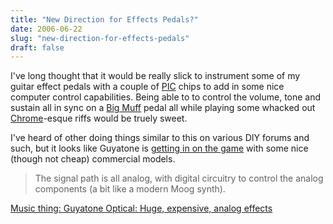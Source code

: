 ```yaml
---
title: "New Direction for Effects Pedals?"
date: 2006-06-22
slug: "new-direction-for-effects-pedals"
draft: false
---
```

I've long thought that it would be really slick to instrument some of my guitar effect pedals with a couple of [PIC](https://web.archive.org/web/20070613015007/http://www.microchip.com/stellent/idcplg?IdcService=SS_GET_PAGE&nodeId=74) chips to add in some nice computer control capabilities. Being able to to control the volume, tone and sustain all in sync on a [Big Muff](https://www.wikiwand.com/en/Big_Muff) pedal all while playing some whacked out [Chrome](https://www.wikiwand.com/en/Chrome_(band))-esque riffs would be truely sweet.

I've heard of other doing things similar to this on various DIY forums and such, but it looks like Guyatone is [getting in on the game](https://musicthing.blogspot.com/2006/06/guyatone-optical-huge-expensive-analog.html) with some nice (though not cheap) commercial models.

> The signal path is all analog, with digital circuitry to control the analog components (a bit like a modern Moog synth).

[Music thing: Guyatone Optical: Huge, expensive, analog effects](https://musicthing.blogspot.com/2006/06/guyatone-optical-huge-expensive-analog.html)
